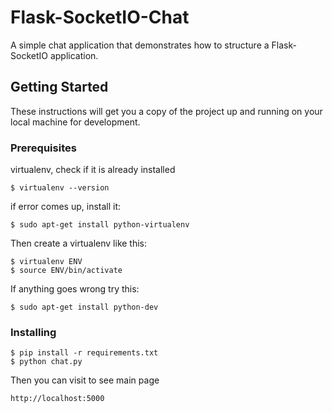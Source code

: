 # Flask-SocketIO-Chat

A simple chat application that demonstrates how to structure a Flask-SocketIO application.

## Getting Started

These instructions will get you a copy of the project up and running on your local machine for development.

### Prerequisites

virtualenv, check if it is already installed

```
$ virtualenv --version
```
if error comes up, install it:
```
$ sudo apt-get install python-virtualenv
```
Then create a virtualenv like this:
```
$ virtualenv ENV
$ source ENV/bin/activate
```
If anything goes wrong try this:
```
$ sudo apt-get install python-dev
```
### Installing

```
$ pip install -r requirements.txt
$ python chat.py
```

Then you can visit to see main page

```
http://localhost:5000
```
